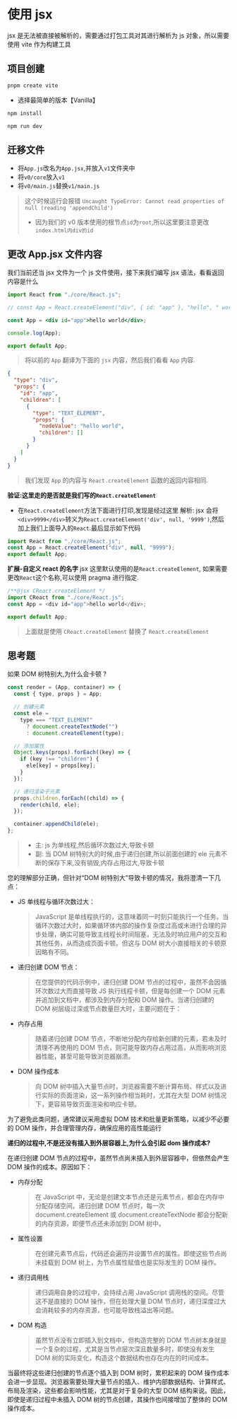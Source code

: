 # 使用 jsx

jsx 是无法被直接被解析的，需要通过打包工具对其进行解析为 js 对象，所以需要使用 vite 作为构建工具

## 项目创建

```bash
pnpm create vite
```

- 选择最简单的版本【Vanilla】

```bash
npm install
```

```bash
npm run dev
```

## 迁移文件

- 将`App.js`改名为`App.jsx`,并放入`v1`文件夹中
- 将`v0/core`放入`v1`
- 将`v0/main.js`替换`v1/main.js`

> 这个时候运行会报错 `Uncaught TypeError: Cannot read properties of null (reading 'appendChild')`
>
> - 因为我们的 v0 版本使用的根节点`id`为`root`,所以这里要注意更改`index.html内div的id`

## 更改 App.jsx 文件内容

我们当前还当 jsx 文件为一个 js 文件使用，接下来我们编写 jsx 语法，看看返回内容是什么

```jsx
import React from "./core/React.js";

// const App = React.createElement("div", { id: "app" }, "hello", " world");

const App = <div id="app">hello world</div>;

console.log(App);

export default App;
```

> 将以前的 `App` 翻译为下面的 `jsx` 内容，然后我们看看 `App` 内容.

```json
{
  "type": "div",
  "props": {
    "id": "app",
    "children": [
      {
        "type": "TEXT_ELEMENT",
        "props": {
          "nodeValue": "hello world",
          "children": []
        }
      }
    ]
  }
}
```

> 我们发现 `App` 的内容与 `React.createElement` 函数的返回内容相同.

**验证:这里走的是否就是我们写的`React.createElement`**

- 在`React.createElement`方法下面进行打印,发现是经过这里
  解析: jsx 会将`<div>9999</div>`转义为`React.createElement('div', null, '9999')`,然后加上我们上面导入的`React`.最后显示如下代码

```js
import React from "./core/React.js";
const App = React.createElement("div", null, "9999");
export default App;
```

**扩展-自定义 react 的名字**
jsx 这里默认使用的是`React.createElement`, 如果需要更改`React`这个名称,可以使用 pragma 进行指定.

```js
/**@jsx CReact.createElement */
import CReact from "./core/React.js";
const App = <div id="app">hello world</div>;

export default App;
```

> 上面就是使用 `CReact.createElement` 替换了 `React.createElement`

## 思考题

如果 DOM 树特别大,为什么会卡顿 ?

```js
const render = (App, container) => {
  const { type, props } = App;

  // 创建元素
  const ele =
    type === "TEXT_ELEMENT"
      ? document.createTextNode("")
      : document.createElement(type);

  // 添加属性
  Object.keys(props).forEach((key) => {
    if (key !== "children") {
      ele[key] = props[key];
    }
  });

  // 递归渲染子元素
  props.children.forEach((child) => {
    render(child, ele);
  });

  container.appendChild(ele);
};
```

> - 主: js 为单线程,然后循环次数过大,导致卡顿
> - 副: 当 DOM 树特别大的时候,由于递归创建,所以前面创建的 ele 元素不断的保存下来,没有销毁,内存占用过大,导致卡顿

您的理解部分正确，但针对“DOM 树特别大”导致卡顿的情况，我将澄清一下几点：

- JS 单线程与循环次数过大：
  > JavaScript 是单线程执行的，这意味着同一时刻只能执行一个任务。当循环次数过大时，如果循环体内部的操作复杂度过高或未进行合理的异步处理，确实可能导致主线程长时间阻塞，无法及时响应用户的交互和其他任务，从而造成页面卡顿。但这与 DOM 树大小直接相关的卡顿原因略有不同。

* 递归创建 DOM 节点：

  > 在您提供的代码示例中，递归创建 DOM 节点的过程中，虽然不会因循环次数过大而直接导致 JS 执行线程卡顿，但是每创建一个 DOM 元素并追加到文档中，都涉及到内存分配和 DOM 操作。当递归创建的 DOM 树层级过深或节点数量巨大时，主要问题在于：

* 内存占用

  > 随着递归创建 DOM 节点，不断地分配内存给新创建的元素，若未及时清理不再使用的 DOM 节点，则可能导致内存占用过高，从而影响浏览器性能，甚至可能导致浏览器崩溃。

* DOM 操作成本
  > 向 DOM 树中插入大量节点时，浏览器需要不断计算布局、样式以及进行实际的页面渲染，这一系列操作相当耗时，尤其在大型 DOM 树情况下，更容易导致页面渲染和响应卡顿。

为了避免此类问题，通常建议采用虚拟 DOM 技术和批量更新策略，以减少不必要的 DOM 操作，并合理管理内存，确保应用的高性能运行

**递归的过程中,不是还没有插入到外层容器上,为什么会引起 dom 操作成本?**

在递归创建 DOM 节点的过程中，虽然节点尚未插入到外层容器中，但依然会产生 DOM 操作的成本。原因如下：

- 内存分配

  > 在 JavaScript 中，无论是创建文本节点还是元素节点，都会在内存中分配存储空间。递归创建 DOM 节点时，每一次 document.createElement 或 document.createTextNode 都会分配新的内存资源，即便节点还未添加到 DOM 树中。

- 属性设置

  > 在创建元素节点后，代码还会遍历并设置节点的属性。即使这些节点尚未挂载到 DOM 树上，为节点属性赋值也是实际发生的 DOM 操作。

- 递归调用栈

  > 递归调用自身的过程中，会持续占用 JavaScript 调用栈的空间。尽管这不是直接的 DOM 操作，但在处理大量 DOM 节点时，递归深度过大会消耗较多的内存资源，也可能导致栈溢出等问题。

- DOM 构造
  > 虽然节点没有立即插入到文档中，但构造完整的 DOM 节点树本身就是一个复杂的过程，尤其是当节点层次深且数量多时，即使没有发生 DOM 树的实际变化，构造这个数据结构也存在内在的时间成本。

当最终将这些递归创建的节点逐个插入到 DOM 树时，累积起来的 DOM 操作成本会进一步显现。浏览器需要处理大量节点的插入、维护内部数据结构、计算样式、布局及渲染，这些都会影响性能，尤其是对于复杂的大型 DOM 结构来说。因此，即使是递归过程中未插入 DOM 树的节点创建，其操作也间接增加了整体的 DOM 操作成本。
